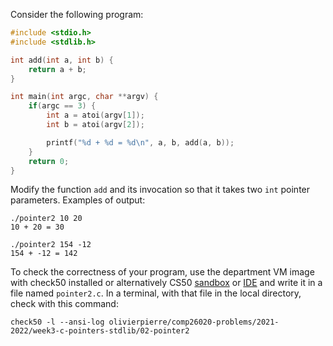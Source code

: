 Consider the following program:

```c
#include <stdio.h>
#include <stdlib.h>

int add(int a, int b) {
    return a + b;
}

int main(int argc, char **argv) {
    if(argc == 3) {
        int a = atoi(argv[1]);
        int b = atoi(argv[2]);

        printf("%d + %d = %d\n", a, b, add(a, b));
    }
    return 0;
}
```

Modify the function `add` and its invocation so that it takes two `int` pointer
parameters. Examples of output:

```shell
./pointer2 10 20
10 + 20 = 30

./pointer2 154 -12
154 + -12 = 142
```

To check the correctness of your program, use the department VM image with check50 installed or alternatively CS50 [sandbox](sandbox.cs50.io)
or [IDE](ide.cs50.io) and write it in a file named `pointer2.c`. In a terminal,
with that file in the local directory, check with this command:
```shell
check50 -l --ansi-log olivierpierre/comp26020-problems/2021-2022/week3-c-pointers-stdlib/02-pointer2
```
